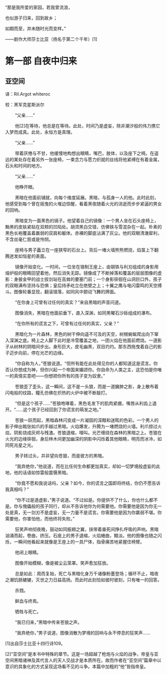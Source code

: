“那是我所爱的家园，若我曾流浪，

也似游子归来，回到故乡；

如期而至，并未随时光而变样。”

——剧作大师莎士比亚（扬名于第二个千年）[1]

# 第一部 自夜中归来

## 亚空间

译：Ril.Argot whiteroc

校：黑军克星斯派尔



        “父亲……”

        他[2]在等待，他总是在等待。此处，时间乃是虚妄，除非潮汐般的伟力携它入梦而成真。此处，永恒方是真理。

        “父亲……”

        带着厌倦与不甘，他缓慢地构想出眼睛，嘴巴，肢体，以及座下之椅。在遥远的某处存在着另外一张座椅，一束念力与愿力织就的丝线将他紧缚在有着金属，石头和时间的地方。

        “父亲……”

        他睁开眼。

        黑暗在他面前铺就，向每个维度延展。黑暗，与孤身一人的他。此时此刻，他感受到每个曾在摇曳的火堆边惊醒，看着黑夜随着火光的消逝而步步紧逼的男女的回响。

        黑暗变为一面黑色的镜子。他望着自己的镜像：一个男人坐在石头座椅上，黝黑的皮肤紧贴在双颊的凹陷处。胡须黑白交错，仿佛铁与雪混杂在一起。朴素的黑色长袍覆盖着羸弱的双肩和躯体。赤裸的脚底沾满了灰尘。他的双眼清澈犀利，不含丝毫仁慈或是怜悯。

        座椅与男子矗立在一座狭窄的石台上。背后一堵火墙熊熊燃烧，焰苗上下翻腾迸发如恒星的表面。

        镜像开始变化。一时间，一位坐在铬制王座上，由钢铁与利刃组成的身影用熔炉般的眼睛回望着他，然后消失无踪。镜像成了不断掉落和覆盖的层层图像的虚影：身披金甲的战士拔剑站在高耸的要塞门前；一个身影徘徊在山洞巨口外，孩子的双眼满布坚持与恐惧；皇后持矛屹立在绝壁之上；十翼之鹰与电闪雷鸣的天空搏斗。图像轮番显现，翻滚错落，如同风中颤动飞舞的牌面。

        “在你身上可曾有过任何的真实？”来自黑暗的声音问道。

        图像消失，黑暗在他面前垂下，直入深渊，如同黑曜石沙砾组成的瀑布。

        “在你所有的谎言之下，可曾有过任何的真实，父亲？”

        黑暗化为一片森林，黑色的树干伸向遥不可及的天空，树根蜿蜒爬出向下窜入深渊之底。椅上之人脚下此时是冷雪覆盖之地，一团火焰在他面前燃烧。一道影子从树林的阴暗间步出。身形巨大，皮毛幽黑，双目灼灼。那东西拖曳着自己的影子迈步向前，停在光芒的边缘。

        “你自称为人，”苍狼说道。“但所有能在此处得见你的人都知道这是谎言。你否认你想成为神，但你兴起一个帝国来媚颂你。你自命为人类之主，这恐怕是你唯一的真情实意吧——你想把你所有的孩子变为奴隶。”

        苍狼歪了歪头，这一瞬间，这不是一头狼，而是一道臃肿之影，身上散布着闪电般的纹路，瞳孔仿佛在炽热的火炉中被不断敲打。

        “但是这个孩子……”苍狼咆哮着，黑色毛发下的肌肉紧绷，嘴唇从利齿上退开。“……这个孩子已经回到了你谎言的萌发之地。”

        苍狼一跃而起，黑暗森林闪变成一片凝固的深黯和迷眩的色彩。一个男人的影子伸出戟张如爪的手越过黑暗。火焰爆发，升腾为一堵燃烧的火墙。利爪掠过火焰，阴影烧成灰烬与残渣。苍狼退缩，嚎叫。光芒缠绕在森林的黑暗之上。苍狼在火光的边缘徘徊，身后林木间更加幽深的阴影中闪烁着其他眼睛，明亮而冰冷，如同死兆星之光。

        男子转过头，并非望向苍狼，而是彼方的黑暗。

        “我弃绝你，”他说道，而在比任何生命都更加真实，却如一切梦境般虚妄的此地，他的话语如惊雷般震慑黑暗。

        “你竟不愿和我说话吗，父亲？如今，你的谎言之国即将终结，你仍不愿告诉我真相吗？”

        “你不过是道虚影，”男子说道。“不过如是。你提供不了什么，你也什么都不是。你与傀儡般的孩子同行，却从不告诉他你为何需要他。你需要他是因为你无一处是真，无一剑刃不是虚妄，无一力量不是谎言。你需要他是因为你羸弱不堪。你需要他，你害怕他，而他终将失败。”

        狂笑声响彻夜晚，鼓动如同振翅之翼，挟带着垂死间挣扎呼吸的声响。黑暗汹涌而起，卷曲，挤压。石座上的男子退缩，火焰蜷曲，黯淡。他的图像也随之闪烁，一瞬间他看起来就像是王座上的一具尸体，指骨痛苦地紧握住椅臂。

        他闭上眼睛。

        图像开始模糊，像是被尘云笼罩。笑声愈加狂放。

        总是如此：周而复始，死亡与黑暗化身万千诸像粉墨登场；循环不止，暗夜之潮饥肠辘辘，灭世之力日益高扬。而此时此刻恰如彼时彼刻，只有唯一的回答。

        杀戮。

        鲜血与终焉。

        牺牲与死亡。

        “我已归来，”黑暗中传来苍狼之声。

        “我弃绝你，”男子说道，图像消散为梦境的回响与永不停息的狂笑声……

[1]出自莎士比亚十四行诗109。

[2]“亚空间”是本书中特殊的章节。这是一场超越了枪炮与火焰的战争，帝皇与亚空间黑暗诸神及其代言人的天人交战才是本质所在。故而作者在“亚空间”篇章中以意识的具象化的方式呈现这场看不见的斗争。本篇中加粗的“他”皆指帝皇。 
